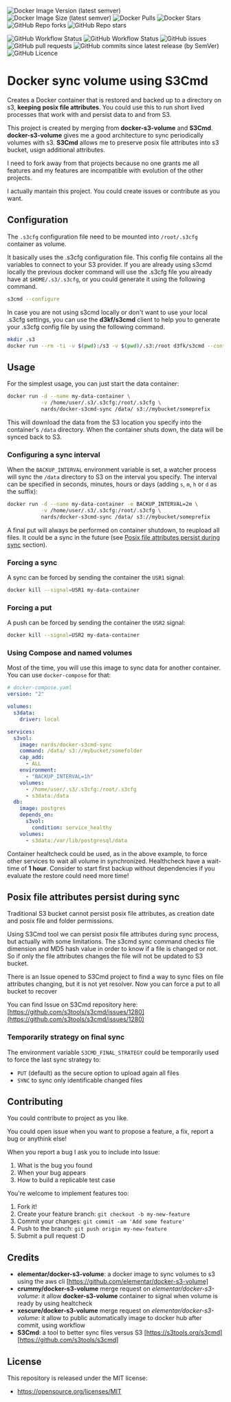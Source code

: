 ![Docker Image Version (latest semver)](https://img.shields.io/docker/v/nards/docker-s3cmd-sync?sort=semver&label=Version&logo=docker)
![Docker Image Size (latest semver)](https://img.shields.io/docker/image-size/nards/docker-s3cmd-sync?label=Size&logo=docker)
![Docker Pulls](https://img.shields.io/docker/pulls/nards/docker-s3cmd-sync?label=Pulls&logo=docker)
![Docker Stars](https://img.shields.io/docker/stars/nards/docker-s3cmd-sync?label=Stars&logo=docker)
![GitHub Repo forks](https://img.shields.io/github/forks/nards-it/docker-s3cmd-sync?label=Forks&logo=github)
![GitHub Repo stars](https://img.shields.io/github/stars/nards-it/docker-s3cmd-sync?label=Stars&logo=github)

![GitHub Workflow Status](https://img.shields.io/github/actions/workflow/status/nards-it/docker-s3cmd-sync/main.yaml?label=Latest%20build&logo=github)
![GitHub Workflow Status](https://img.shields.io/github/actions/workflow/status/nards-it/docker-s3cmd-sync/release.yaml?label=Last%20release%20build&logo=github)
![GitHub issues](https://img.shields.io/github/issues/nards-it/docker-s3cmd-sync?label=Issues&logo=github)
![GitHub pull requests](https://img.shields.io/github/issues-pr/nards-it/docker-s3cmd-sync?label=Pull%20requests&logo=github)
![GitHub commits since latest release (by SemVer)](https://img.shields.io/github/commits-since/nards-it/docker-s3cmd-sync/latest?sort=semver)
![GitHub Licence](https://img.shields.io/github/license/nards-it/docker-s3cmd-sync)


# Docker sync volume using S3Cmd
Creates a Docker container that is restored and backed up to a directory on s3, **keeping posix file attributes**.
You could use this to run short lived processes that work with and persist data to and from S3.

This project is created by merging from **docker-s3-volume** and **S3Cmd**.
**docker-s3-volume** gives me a good architecture to sync periodically volumes with s3.
**S3Cmd** allows me to preserve posix file attributes into s3 bucket, usign additional attributes.

I need to fork away from that projects because no one grants me all features and my features are incompatible with evolution of the other projects.

I actually mantain this project. You could create issues or contribute as you want.

## Configuration

The ``.s3cfg`` configuration file need to be mounted into ``/root/.s3cfg`` container as volume.

It basically uses the .s3cfg configuration file. This config file contains all the variables to connect to your S3 provider. If you are already using s3cmd locally the previous docker command will use the .s3cfg file you already have at ``$HOME/.s3/.s3cfg``, or you could generate it using the following command.

```bash
s3cmd --configure
```

In case you are not using s3cmd locally or don't want to use your local .s3cfg settings, you can use the **d3kf/s3cmd** client to help you to generate your .s3cfg config file by using the following command.

```sh
mkdir .s3
docker run --rm -ti -v $(pwd):/s3 -v $(pwd)/.s3:/root d3fk/s3cmd --configure
```

## Usage

For the simplest usage, you can just start the data container:

```bash
docker run -d --name my-data-container \
           -v /home/user/.s3/.s3cfg:/root/.s3cfg \
           nards/docker-s3cmd-sync /data/ s3://mybucket/someprefix
```

This will download the data from the S3 location you specify into the
container's `/data` directory. When the container shuts down, the data will be
synced back to S3.

### Configuring a sync interval

When the `BACKUP_INTERVAL` environment variable is set, a watcher process will
sync the `/data` directory to S3 on the interval you specify. The interval can
be specified in seconds, minutes, hours or days (adding `s`, `m`, `h` or `d` as
the suffix):

```bash
docker run -d --name my-data-container -e BACKUP_INTERVAL=2m \
           -v /home/user/.s3/.s3cfg:/root/.s3cfg \
           nards/docker-s3cmd-sync /data/ s3://mybucket/someprefix
```

A final put will always be performed on container shutdown, to reupload all files. It could be a sync in the future (see [Posix file attributes persist during sync](#posix-file-attributes-persist-during-sync) section).

### Forcing a sync

A sync can be forced by sending the container the `USR1` signal:

```bash
docker kill --signal=USR1 my-data-container
```

### Forcing a put

A push can be forced by sending the container the `USR2` signal:

```bash
docker kill --signal=USR2 my-data-container
```

### Using Compose and named volumes

Most of the time, you will use this image to sync data for another container.
You can use `docker-compose` for that:

```yaml
# docker-compose.yaml
version: "2"

volumes:
  s3data:
    driver: local

services:
  s3vol:
    image: nards/docker-s3cmd-sync
    command: /data/ s3://mybucket/somefolder
    cap_add:
      - ALL
    environment:
      - "BACKUP_INTERVAL=1h"
    volumes:
      - /home/user/.s3/.s3cfg:/root/.s3cfg
      - s3data:/data
  db:
    image: postgres
    depends_on:
      s3vol:
        condition: service_healthy
    volumes:
      - s3data:/var/lib/postgresql/data
```

Container healtcheck could be used, as in the above example, to force other services to wait all volume in synchronized. Healthcheck have a wait-time of **1 hour**.
Consider to start first backup without dependencies if you evaluate the restore could need more time!

## Posix file attributes persist during sync

Traditional S3 bucket cannot persist posix file attributes, as creation date and posix file and folder permissions.

Using S3Cmd tool we can persist posix file attributes during sync process, but actually with some limitations. The s3cmd sync command checks file dimension and MD5 hash value in order to know if a file is changed or not. So if only the file attributes changes the file will not be updated to S3 bucket.

There is an Issue opened to S3Cmd project to find a way to sync files on file attributes changing, but it is not yet resolver. Now you can force a put to all bucket to recover 

You can find Issue on S3Cmd repository here: [https://github.com/s3tools/s3cmd/issues/1280](https://github.com/s3tools/s3cmd/issues/1280)

### Temporarily strategy on final sync

The environment variable `S3CMD_FINAL_STRATEGY` could be temporarily used to force the last sync strategy to:
- `PUT` (default) as the secure option to upload again all files
- `SYNC` to sync only identificable changed files

## Contributing

You could contribute to project as you like.

You could open issue when you want to propose a feature, a fix, report a bug or anythink else!

When you report a bug I ask you to include into Issue:
1. What is the bug you found
2. When your bug appears
3. How to build a replicable test case

You're welcome to implement features too:
1. Fork it!
2. Create your feature branch: `git checkout -b my-new-feature`
3. Commit your changes: `git commit -am 'Add some feature'`
4. Push to the branch: `git push origin my-new-feature`
5. Submit a pull request :D

## Credits

- **elementar/docker-s3-volume**: a docker image to sync volumes to s3 using the aws cli [https://github.com/elementar/docker-s3-volume]
- **crummy/docker-s3-volume** merge request on *elementar/docker-s3-volume*: it allow **docker-s3-volume** container to signal when volume is ready by using healtcheck
- **xescure/docker-s3-volume** merge request on *elementar/docker-s3-volume*: it allow to public automatically image to docker hub after commit, using workflow
- **S3Cmd**: a tool to better sync files versus S3 [https://s3tools.org/s3cmd] [https://github.com/s3tools/s3cmd]


## License

This repository is released under the MIT license:

* https://opensource.org/licenses/MIT
